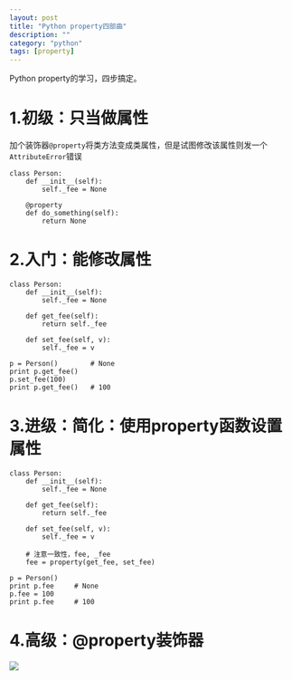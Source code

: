 ```yaml
---               
layout: post                 
title: "Python property四部曲"
description: ""
category: "python"
tags: [property]
---
```


Python property的学习，四步搞定。

# 1.初级：只当做属性

加个装饰器`@property`将类方法变成类属性，但是试图修改该属性则发一个`AttributeError`错误

	class Person:
	    def __init__(self):
	        self._fee = None
	
	    @property
	    def do_something(self):
	        return None
	
# 2.入门：能修改属性
	
	class Person:
	    def __init__(self):
	        self._fee = None
	
	    def get_fee(self):
	        return self._fee
	
	    def set_fee(self, v):
	        self._fee = v
	
	p = Person()        # None
	print p.get_fee()
	p.set_fee(100)
	print p.get_fee()   # 100

# 3.进级：简化：使用property函数设置属性

	class Person:
	    def __init__(self):
	        self._fee = None
	
	    def get_fee(self):
	        return self._fee
	
	    def set_fee(self, v):
	        self._fee = v
	
	    # 注意一致性，fee, _fee
	    fee = property(get_fee, set_fee)
	
	p = Person()
	print p.fee     # None
	p.fee = 100
	print p.fee     # 100

# 4.高级：@property装饰器

![](https://raw.githubusercontent.com/BeginMan/beginman.github.io/master/img/in-post/5BD6AFEE-C01F-4032-B8F5-FE03865E4EFE.png)

